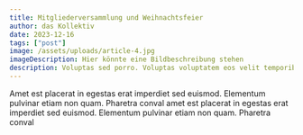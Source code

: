 ```yaml
---
title: Mitgliederversammlung und Weihnachtsfeier
author: das Kollektiv
date: 2023-12-16
tags: ["post"]
image: /assets/uploads/article-4.jpg
imageDescription: Hier könnte eine Bildbeschreibung stehen
description: Voluptas sed porro. Voluptas voluptatem eos velit temporibus quis voluptatem odio vel. Dolores est molestias nostrum qui esse quis dolorem voluptates iure. Quas adipisci vel tempora reiciendis illo earum sit autem. Voluptates hic dignissimos sed in enim. Quia esse est qui repellendus consequuntur.
---
```


Amet est placerat in egestas erat imperdiet sed euismod. Elementum pulvinar etiam non quam. Pharetra conval amet est placerat in egestas erat imperdiet sed euismod. Elementum pulvinar etiam non quam. Pharetra conval
